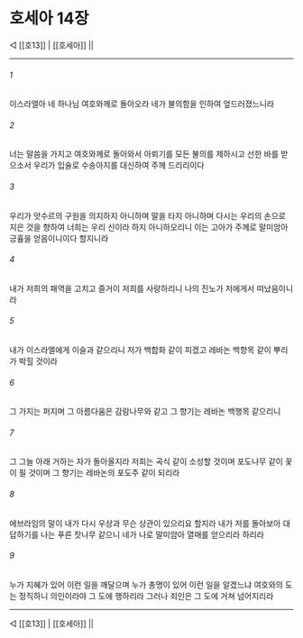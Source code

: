 ﻿# 호세아 14장

◁ [[호13]] | [[호세아]] ||
***

###### 1
이스라엘아 네 하나님 여호와께로 돌아오라 네가 불의함을 인하여 엎드러졌느니라

###### 2
너는 말씀을 가지고 여호와께로 돌아와서 아뢰기를 모든 불의를 제하시고 선한 바를 받으소서 우리가 입술로 수송아지를 대신하여 주께 드리리이다

###### 3
우리가 앗수르의 구원을 의지하지 아니하며 말을 타지 아니하며 다시는 우리의 손으로 지은 것을 향하여 너희는 우리 신이라 하지 아니하오리니 이는 고아가 주께로 말미암아 긍휼을 얻음이니이다 할지니라

###### 4
내가 저희의 패역을 고치고 즐거이 저희를 사랑하리니 나의 진노가 저에게서 떠났음이니라

###### 5
내가 이스라엘에게 이슬과 같으리니 저가 백합화 같이 피겠고 레바논 백향목 같이 뿌리가 박힐 것이라

###### 6
그 가지는 퍼지며 그 아름다움은 감람나무와 같고 그 향기는 레바논 백행목 같으리니

###### 7
그 그늘 아래 거하는 자가 돌아올지라 저희는 곡식 같이 소성할 것이며 포도나무 같이 꽃이 필 것이며 그 향기는 레바논의 포도주 같이 되리라

###### 8
에브라임의 말이 내가 다시 우상과 무슨 상관이 있으리요 할지라 내가 저를 돌아보아 대답하기를 나는 푸른 잣나무 같으니 네가 나로 말미암아 열매를 얻으리라 하리라

###### 9
누가 지혜가 있어 이런 일을 깨달으며 누가 총명이 있어 이런 일을 알겠느냐 여호와의 도는 정직하니 의인이라야 그 도에 행하리라 그러나 죄인은 그 도에 거쳐 넘어지리라

***
◁ [[호13]] | [[호세아]] ||